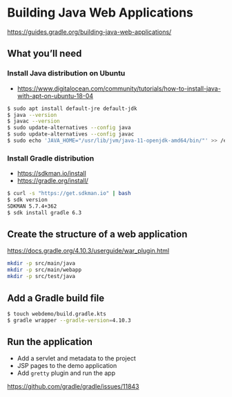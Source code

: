 # Building Java Web Applications

<https://guides.gradle.org/building-java-web-applications/>

## What you’ll need

### Install Java distribution on Ubuntu

* <https://www.digitalocean.com/community/tutorials/how-to-install-java-with-apt-on-ubuntu-18-04>

```sh
$ sudo apt install default-jre default-jdk
$ java --version
$ javac --version
$ sudo update-alternatives --config java
$ sudo update-alternatives --config javac
$ sudo echo 'JAVA_HOME="/usr/lib/jvm/java-11-openjdk-amd64/bin/"' >> /etc/environment
```

### Install Gradle distribution

* <https://sdkman.io/install>
* <https://gradle.org/install/>

```sh
$ curl -s "https://get.sdkman.io" | bash
$ sdk version
SDKMAN 5.7.4+362
$ sdk install gradle 6.3
```

## Create the structure of a web application

<https://docs.gradle.org/4.10.3/userguide/war_plugin.html>

```sh
mkdir -p src/main/java
mkdir -p src/main/webapp
mkdir -p src/test/java
```

## Add a Gradle build file

```sh
$ touch webdemo/build.gradle.kts
$ gradle wrapper --gradle-version=4.10.3
```

## Run the application

* Add a servlet and metadata to the project
* JSP pages to the demo application
* Add `gretty` plugin and run the app

<https://github.com/gradle/gradle/issues/11843>
